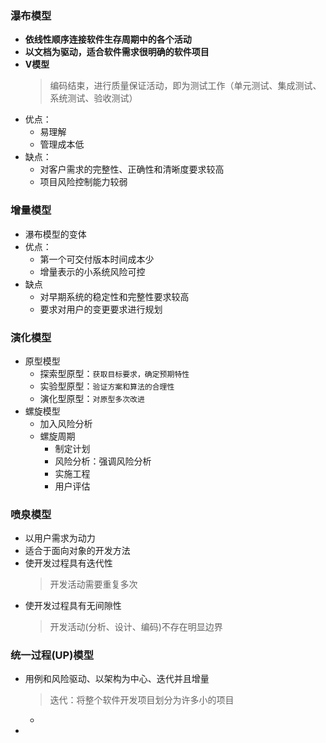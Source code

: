 ### 瀑布模型
  + **依线性顺序连接软件生存周期中的各个活动**
  + **以文档为驱动，适合软件需求很明确的软件项目**
  + **V模型**
    > 编码结束，进行质量保证活动，即为测试工作（单元测试、集成测试、系统测试、验收测试）
  + 优点：
    + 易理解
    + 管理成本低
  + 缺点：
    + 对客户需求的完整性、正确性和清晰度要求较高
    + 项目风险控制能力较弱
### 增量模型
  + 瀑布模型的变体
  + 优点：
    + 第一个可交付版本时间成本少
    + 增量表示的小系统风险可控
  + 缺点
    + 对早期系统的稳定性和完整性要求较高
    + 要求对用户的变更要求进行规划
### 演化模型
  + 原型模型
    + 探索型原型：`获取目标要求，确定预期特性`
    + 实验型原型：`验证方案和算法的合理性`
    + 演化型原型：`对原型多次改进`
  + 螺旋模型
    + 加入风险分析
    + 螺旋周期
      + 制定计划
      + 风险分析：强调风险分析
      + 实施工程
      + 用户评估
### 喷泉模型
  + 以用户需求为动力
  + 适合于面向对象的开发方法
  + 使开发过程具有迭代性
    > 开发活动需要重复多次
  + 使开发过程具有无间隙性
    > 开发活动(分析、设计、编码)不存在明显边界
### 统一过程(UP)模型
  + 用例和风险驱动、以架构为中心、迭代并且增量
    > 迭代：将整个软件开发项目划分为许多小的项目
      + 
  + 

